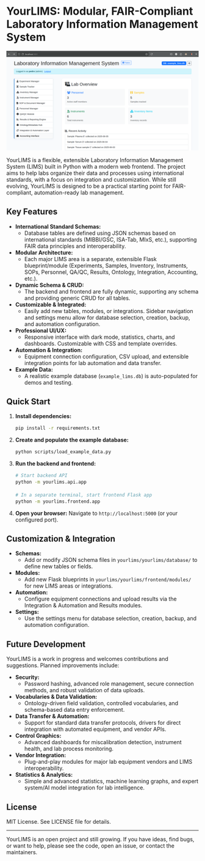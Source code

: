 # YourLIMS: Modular, FAIR-Compliant Laboratory Information Management System

![LIMS Screenshot](images/Screenshot_2025-06-26_03-02-17.png)

YourLIMS is a flexible, extensible Laboratory Information Management System (LIMS) built in Python with a modern web frontend. The project aims to help labs organize their data and processes using international standards, with a focus on integration and customization. While still evolving, YourLIMS is designed to be a practical starting point for FAIR-compliant, automation-ready lab management.

## Key Features

- **International Standard Schemas:**
  - Database tables are defined using JSON schemas based on international standards (MIBBI/GSC, ISA-Tab, MIxS, etc.), supporting FAIR data principles and interoperability.
- **Modular Architecture:**
  - Each major LIMS area is a separate, extensible Flask blueprint/module (Experiments, Samples, Inventory, Instruments, SOPs, Personnel, QA/QC, Results, Ontology, Integration, Accounting, etc.).
- **Dynamic Schema & CRUD:**
  - The backend and frontend are fully dynamic, supporting any schema and providing generic CRUD for all tables.
- **Customizable & Integrated:**
  - Easily add new tables, modules, or integrations. Sidebar navigation and settings menu allow for database selection, creation, backup, and automation configuration.
- **Professional UI/UX:**
  - Responsive interface with dark mode, statistics, charts, and dashboards. Customizable with CSS and template overrides.
- **Automation & Integration:**
  - Equipment connection configuration, CSV upload, and extensible integration points for lab automation and data transfer.
- **Example Data:**
  - A realistic example database (`example_lims.db`) is auto-populated for demos and testing.

## Quick Start

1. **Install dependencies:**
   ```bash
   pip install -r requirements.txt
   ```
2. **Create and populate the example database:**
   ```bash
   python scripts/load_example_data.py
   ```
3. **Run the backend and frontend:**
   ```bash
   # Start backend API
   python -m yourlims.api.app

   # In a separate terminal, start frontend Flask app
   python -m yourlims.frontend.app
   ```
4. **Open your browser:**
   Navigate to `http://localhost:5000` (or your configured port).

## Customization & Integration

- **Schemas:**
  - Add or modify JSON schema files in `yourlims/yourlims/database/` to define new tables or fields.
- **Modules:**
  - Add new Flask blueprints in `yourlims/yourlims/frontend/modules/` for new LIMS areas or integrations.
- **Automation:**
  - Configure equipment connections and upload results via the Integration & Automation and Results modules.
- **Settings:**
  - Use the settings menu for database selection, creation, backup, and automation configuration.

## Future Development

YourLIMS is a work in progress and welcomes contributions and suggestions. Planned improvements include:

- **Security:**
  - Password hashing, advanced role management, secure connection methods, and robust validation of data uploads.
- **Vocabularies & Data Validation:**
  - Ontology-driven field validation, controlled vocabularies, and schema-based data entry enforcement.
- **Data Transfer & Automation:**
  - Support for standard data transfer protocols, drivers for direct integration with automated equipment, and vendor APIs.
- **Control Graphics:**
  - Advanced dashboards for miscalibration detection, instrument health, and lab process monitoring.
- **Vendor Integration:**
  - Plug-and-play modules for major lab equipment vendors and LIMS interoperability.
- **Statistics & Analytics:**
  - Simple and advanced statistics, machine learning graphs, and expert system/AI model integration for lab intelligence.

## License
MIT License. See LICENSE file for details.

---

YourLIMS is an open project and still growing. If you have ideas, find bugs, or want to help, please see the code, open an issue, or contact the maintainers.
